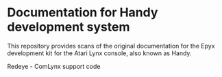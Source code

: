 # Documentation for Handy development system

This repository provides scans of the original documentation for the Epyx development kit for the Atari Lynx console, also known as Handy.

Redeye - ComLynx support code